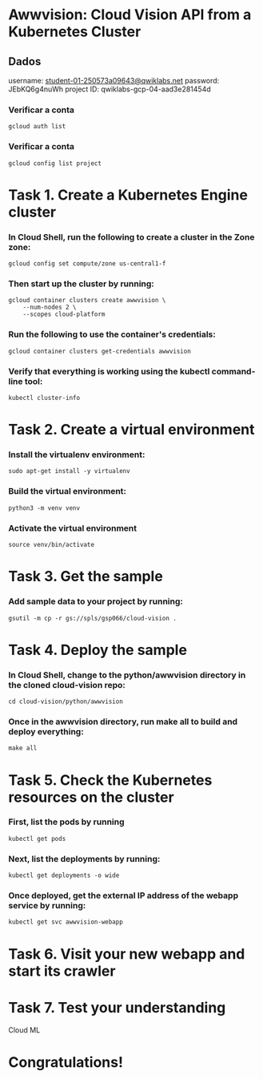 # Awwvision: Cloud Vision API from a Kubernetes Cluster

## Dados
username: student-01-250573a09643@qwiklabs.net
password: JEbKQ6g4nuWh
project ID: qwiklabs-gcp-04-aad3e281454d

### Verificar a conta 
```shell script
gcloud auth list
```

<!-- 
ACTIVE: *
ACCOUNT: student-01-a7e6a48d69a8@qwiklabs.net

To set the active account, run:
    $ gcloud config set account `ACCOUNT` 
-->

### Verificar a conta 
```shell script
gcloud config list project
```

<!-- 
[core]
project = qwiklabs-gcp-04-48c2e2ff0dbd 
-->

# Task 1. Create a Kubernetes Engine cluster
<!-- 
In this lab you will use gcloud, Google Cloud's command-line tool, to set up a Kubernetes Engine cluster. You can specify as many nodes as you want, but you need at least one. The cloud platform scope is used to allow access to the Pub/Sub and Vision APIs.

Click Check my progress to verify your performed task. If you have successfully created a Kubernetes cluster, you will see an assessment score.

-->

### In Cloud Shell, run the following to create a cluster in the Zone zone:
```shell script
gcloud config set compute/zone us-central1-f
```

### Then start up the cluster by running:
```shell script
gcloud container clusters create awwvision \
    --num-nodes 2 \
    --scopes cloud-platform
```

### Run the following to use the container's credentials:
```shell script
gcloud container clusters get-credentials awwvision
```

### Verify that everything is working using the kubectl command-line tool:
```shell script
kubectl cluster-info
```

# Task 2. Create a virtual environment
<!-- 
Python virtual environments are used to isolate package installation from the system.
-->

### Install the virtualenv environment:
```shell script
sudo apt-get install -y virtualenv
```

### Build the virtual environment:
```shell script
python3 -m venv venv
```

### Activate the virtual environment
```shell script
source venv/bin/activate
```


# Task 3. Get the sample

### Add sample data to your project by running:
```shell script
gsutil -m cp -r gs://spls/gsp066/cloud-vision .
```


# Task 4. Deploy the sample

<!-- 
As part of the process, Docker images will be built and uploaded to the Google Container Registry private container registry.

In addition, yaml files will be generated from templates, filled in with information specific to your project, and used to deploy the redis, webapp, and worker Kubernetes resources for the lab. 
-->

### In Cloud Shell, change to the python/awwvision directory in the cloned cloud-vision repo:
```shell script
cd cloud-vision/python/awwvision
```

### Once in the awwvision directory, run make all to build and deploy everything:
```shell script
make all
```

# Task 5. Check the Kubernetes resources on the cluster

<!--  
After you've deployed, check that the Kubernetes resources are up and running.
-->

### First, list the pods by running
```shell script
kubectl get pods
```

### Next, list the deployments by running:
```shell script
kubectl get deployments -o wide
```

### Once deployed, get the external IP address of the webapp service by running:
```shell script
kubectl get svc awwvision-webapp
```

# Task 6. Visit your new webapp and start its crawler

<!-- 
Copy and paste the external IP of the awwvision-webapp service into a new browser to open the webapp, then click Start the Crawler button.

Next, click go back and you should start to see images from the /r/aww subreddit classified by the labels provided by the Vision API. You will see some of the images classified multiple times, when multiple labels are detected for them. (You can reload in a bit, in case you brought up the page before the crawler was finished).

Your results will look something like this:
-->

# Task 7. Test your understanding

<!-- 
Below is a multiple choice question to reinforce your understanding of this lab's concepts. Answer it to the best of your abilities
-->
Cloud ML

# Congratulations!
<!-- 
You used Kubernetes and Cloud Vision API to classify images from Reddit's /r/aww subreddit and displayed the results in a web app.

Google Cloud training and certification
...helps you make the most of Google Cloud technologies. Our classes include technical skills and best practices to help you get up to speed quickly and continue your learning journey. We offer fundamental to advanced level training, with on-demand, live, and virtual options to suit your busy schedule. Certifications help you validate and prove your skill and expertise in Google Cloud technologies.

Manual Last Updated February 14, 2024

Lab Last Tested October 09, 2023

Copyright 2024 Google LLC All rights reserved. Google and the Google logo are trademarks of Google LLC. All other company and product names may be trademarks of the respective companies with which they are associated. 
-->